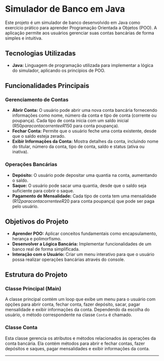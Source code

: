 
# Simulador de Banco em Java

Este projeto é um simulador de banco desenvolvido em Java como exercício prático para aprender Programação Orientada a Objetos (POO). A aplicação permite aos usuários gerenciar suas contas bancárias de forma simples e intuitiva.

## Tecnologias Utilizadas

- **Java:** Linguagem de programação utilizada para implementar a lógica do simulador, aplicando os princípios de POO.

## Funcionalidades Principais

### Gerenciamento de Contas

- **Abrir Conta:** O usuário pode abrir uma nova conta bancária fornecendo informações como nome, número da conta e tipo de conta (corrente ou poupança). Cada tipo de conta inicia com um saldo inicial (R$50 para conta corrente e R$150 para conta poupança).
- **Fechar Conta:** Permite que o usuário feche uma conta existente, desde que o saldo esteja zerado.
- **Exibir Informações da Conta:** Mostra detalhes da conta, incluindo nome do titular, número da conta, tipo de conta, saldo e status (ativa ou inativa).

### Operações Bancárias

- **Depósito:** O usuário pode depositar uma quantia na conta, aumentando o saldo.
- **Saque:** O usuário pode sacar uma quantia, desde que o saldo seja suficiente para cobrir o saque.
- **Pagamento de Mensalidade:** Cada tipo de conta tem uma mensalidade (R$12 para conta corrente e R$20 para conta poupança) que pode ser paga pelo usuário.

## Objetivos do Projeto

- **Aprender POO:** Aplicar conceitos fundamentais como encapsulamento, herança e polimorfismo.
- **Desenvolver a Lógica Bancária:** Implementar funcionalidades de um banco real de forma simplificada.
- **Interação com o Usuário:** Criar um menu interativo para que o usuário possa realizar operações bancárias através do console.

## Estrutura do Projeto

### Classe Principal (Main)
A classe principal contém um loop que exibe um menu para o usuário com opções para abrir conta, fechar conta, fazer depósito, sacar, pagar mensalidade e exibir informações da conta. Dependendo da escolha do usuário, o método correspondente na classe `Conta` é chamado.

### Classe Conta
Esta classe gerencia os atributos e métodos relacionados às operações da conta bancária. Ela contém métodos para abrir e fechar contas, fazer depósitos e saques, pagar mensalidades e exibir informações da conta.

---
